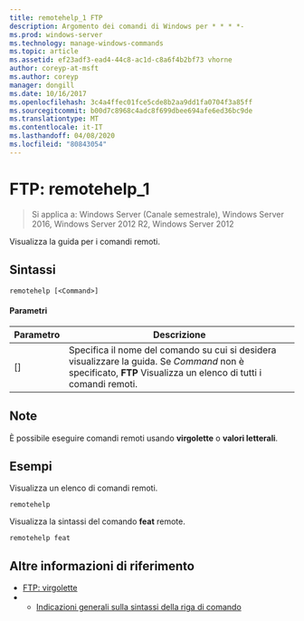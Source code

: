 ```yaml
---
title: remotehelp_1 FTP
description: Argomento dei comandi di Windows per * * * *-
ms.prod: windows-server
ms.technology: manage-windows-commands
ms.topic: article
ms.assetid: ef23adf3-ead4-44c8-ac1d-c8a6f4b2bf73 vhorne
author: coreyp-at-msft
ms.author: coreyp
manager: dongill
ms.date: 10/16/2017
ms.openlocfilehash: 3c4a4ffec01fce5cde8b2aa9dd1fa0704f3a85ff
ms.sourcegitcommit: b00d7c8968c4adc8f699dbee694afe6ed36bc9de
ms.translationtype: MT
ms.contentlocale: it-IT
ms.lasthandoff: 04/08/2020
ms.locfileid: "80843054"
---
```

# <a name="ftp-remotehelp_1"></a>FTP: remotehelp_1

>Si applica a: Windows Server (Canale semestrale), Windows Server 2016, Windows Server 2012 R2, Windows Server 2012

Visualizza la guida per i comandi remoti.   
## <a name="syntax"></a>Sintassi  
```  
remotehelp [<Command>]  
```  
#### <a name="parameters"></a>Parametri  
|Parametro|Descrizione|  
|-------|--------|  
|[<Command>]|Specifica il nome del comando su cui si desidera visualizzare la guida. Se *Command* non è specificato, **FTP** Visualizza un elenco di tutti i comandi remoti.|  
## <a name="remarks"></a>Note  
È possibile eseguire comandi remoti usando **virgolette** o **valori letterali**.  
## <a name="examples"></a><a name=BKMK_Examples></a>Esempi  
Visualizza un elenco di comandi remoti.  
```  
remotehelp  
```  
Visualizza la sintassi del comando **feat** remote.  
```  
remotehelp feat  
```  
## <a name="additional-references"></a>Altre informazioni di riferimento  
-   [FTP: virgolette](ftp-quote.md)  
-   - [Indicazioni generali sulla sintassi della riga di comando](command-line-syntax-key.md)  
